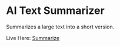 # AI Text Summarizer

Summarizes a large text into a short version.

Live Here: <a href="https://ai-text-summarizer-app-zm86.onrender.com/">Summarize</a>

